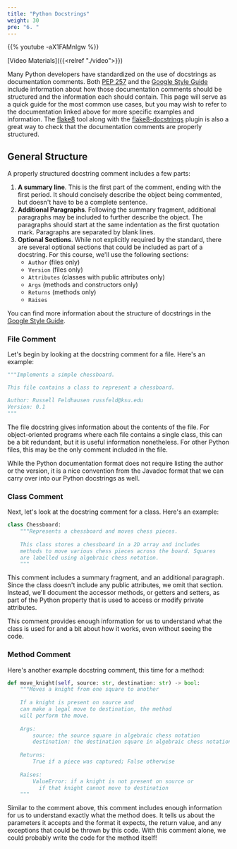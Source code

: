 ```yaml
---
title: "Python Docstrings"
weight: 30
pre: "6. "
---
```


{{% youtube -aX1FAMnlgw %}}

[Video Materials]({{<relref "./video">}})

Many Python developers have standardized on the use of docstrings as documentation comments. Both [PEP 257](https://www.python.org/dev/peps/pep-0257/) and the [Google Style Guide](https://google.github.io/styleguide/pyguide.html#s3.8-comments-and-docstrings) include information about how those documentation comments should be structured and the information each should contain. This page will serve as a quick guide for the most common use cases, but you may wish to refer to the documentation linked above for more specific examples and information. The [flake8](https://flake8.pycqa.org/en/latest/index.html) tool along with the [flake8-docstrings](https://pypi.org/project/flake8-docstrings/) plugin is also a great way to check that the documentation comments are properly structured.

## General Structure

A properly structured docstring comment includes a few parts:

1. **A summary line**. This is the first part of the comment, ending with the first period. It should concisely describe the object being commented, but doesn't have to be a complete sentence.
2. **Additional Paragraphs**. Following the summary fragment, additional paragraphs may be included to further describe the object. The paragraphs should start at the same indentation as the first quotation mark. Paragraphs are separated by blank lines.
3. **Optional Sections**. While not explicitly required by the standard, there are several optional sections that could be included as part of a docstring. For this course, we'll use the following sections:
   * `Author` (files only)
   * `Version` (files only)
   * `Attributes` (classes with public attributes only)
   * `Args` (methods and constructors only)
   * `Returns` (methods only)
   * `Raises`

You can find more information about the structure of docstrings in the [Google Style Guide](https://google.github.io/styleguide/pyguide.html#38-comments-and-docstrings).

### File Comment

Let's begin by looking at the docstring comment for a file. Here's an example:

```python
"""Implements a simple chessboard.

This file contains a class to represent a chessboard.

Author: Russell Feldhausen russfeld@ksu.edu
Version: 0.1
"""
```

The file docstring gives information about the contents of the file. For object-oriented programs where each file contains a single class, this can be a bit redundant, but it is useful information nonetheless. For other Python files, this may be the only comment included in the file. 

While the Python documentation format does not require listing the author or the version, it is a nice convention from the Javadoc format that we can carry over into our Python docstrings as well.

### Class Comment

Next, let's look at the docstring comment for a class. Here's an example:

```python
class Chessboard:
    """Represents a chessboard and moves chess pieces.
    
    This class stores a chessboard in a 2D array and includes
    methods to move various chess pieces across the board. Squares
    are labelled using algebraic chess notation.
    """
```

This comment includes a summary fragment, and an additional paragraph. Since the class doesn't include any public attributes, we omit that section. Instead, we'll document the accessor methods, or getters and setters, as part of the Python property that is used to access or modify private attributes.  

This comment provides enough information for us to understand what the class is used for and a bit about how it works, even without seeing the code.

### Method Comment

Here's another example docstring comment, this time for a method:

```python
def move_knight(self, source: str, destination: str) -> bool:
    """Moves a knight from one square to another
    
    If a knight is present on source and 
    can make a legal move to destination, the method 
    will perform the move. 
    
    Args:
        source: the source square in algebraic chess notation
        destination: the destination square in algebraic chess notation
        
    Returns:
        True if a piece was captured; False otherwise
 
    Raises:
        ValueError: if a knight is not present on source or 
          if that knight cannot move to destination
    """
```

Similar to the comment above, this comment includes enough information for us to understand exactly what the method does. It tells us about the parameters it accepts and the format it expects, the return value, and any exceptions that could be thrown by this code. With this comment alone, we could probably write the code for the method itself!
